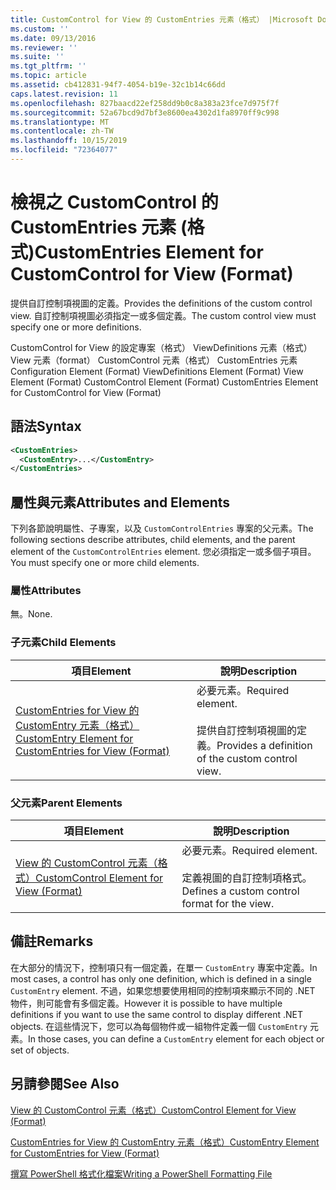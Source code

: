 ```yaml
---
title: CustomControl for View 的 CustomEntries 元素（格式） |Microsoft Docs
ms.custom: ''
ms.date: 09/13/2016
ms.reviewer: ''
ms.suite: ''
ms.tgt_pltfrm: ''
ms.topic: article
ms.assetid: cb412831-94f7-4054-b19e-32c1b14c66dd
caps.latest.revision: 11
ms.openlocfilehash: 827baacd22ef258dd9b0c8a383a23fce7d975f7f
ms.sourcegitcommit: 52a67bcd9d7bf3e8600ea4302d1fa8970ff9c998
ms.translationtype: MT
ms.contentlocale: zh-TW
ms.lasthandoff: 10/15/2019
ms.locfileid: "72364077"
---
```

# <a name="customentries-element-for-customcontrol-for-view-format"></a><span data-ttu-id="0128e-102">檢視之 CustomControl 的 CustomEntries 元素 (格式)</span><span class="sxs-lookup"><span data-stu-id="0128e-102">CustomEntries Element for CustomControl for View (Format)</span></span>

<span data-ttu-id="0128e-103">提供自訂控制項視圖的定義。</span><span class="sxs-lookup"><span data-stu-id="0128e-103">Provides the definitions of the custom control view.</span></span> <span data-ttu-id="0128e-104">自訂控制項視圖必須指定一或多個定義。</span><span class="sxs-lookup"><span data-stu-id="0128e-104">The custom control view must specify one or more definitions.</span></span>

<span data-ttu-id="0128e-105">CustomControl for View 的設定專案（格式） ViewDefinitions 元素（格式） View 元素（format） CustomControl 元素（格式） CustomEntries 元素</span><span class="sxs-lookup"><span data-stu-id="0128e-105">Configuration Element (Format) ViewDefinitions Element (Format) View Element (Format) CustomControl Element (Format) CustomEntries Element for CustomControl for View (Format)</span></span>

## <a name="syntax"></a><span data-ttu-id="0128e-106">語法</span><span class="sxs-lookup"><span data-stu-id="0128e-106">Syntax</span></span>

```xml
<CustomEntries>
  <CustomEntry>...</CustomEntry>
</CustomEntries>
```

## <a name="attributes-and-elements"></a><span data-ttu-id="0128e-107">屬性與元素</span><span class="sxs-lookup"><span data-stu-id="0128e-107">Attributes and Elements</span></span>

<span data-ttu-id="0128e-108">下列各節說明屬性、子專案，以及 `CustomControlEntries` 專案的父元素。</span><span class="sxs-lookup"><span data-stu-id="0128e-108">The following sections describe attributes, child elements, and the parent element of the `CustomControlEntries` element.</span></span> <span data-ttu-id="0128e-109">您必須指定一或多個子項目。</span><span class="sxs-lookup"><span data-stu-id="0128e-109">You must specify one or more child elements.</span></span>

### <a name="attributes"></a><span data-ttu-id="0128e-110">屬性</span><span class="sxs-lookup"><span data-stu-id="0128e-110">Attributes</span></span>

<span data-ttu-id="0128e-111">無。</span><span class="sxs-lookup"><span data-stu-id="0128e-111">None.</span></span>

### <a name="child-elements"></a><span data-ttu-id="0128e-112">子元素</span><span class="sxs-lookup"><span data-stu-id="0128e-112">Child Elements</span></span>

|<span data-ttu-id="0128e-113">項目</span><span class="sxs-lookup"><span data-stu-id="0128e-113">Element</span></span>|<span data-ttu-id="0128e-114">說明</span><span class="sxs-lookup"><span data-stu-id="0128e-114">Description</span></span>|
|-------------|-----------------|
|[<span data-ttu-id="0128e-115">CustomEntries for View 的 CustomEntry 元素（格式）</span><span class="sxs-lookup"><span data-stu-id="0128e-115">CustomEntry Element for CustomEntries for View (Format)</span></span>](./customentry-element-for-customentries-for-customcontrol-for-view-format.md)|<span data-ttu-id="0128e-116">必要元素。</span><span class="sxs-lookup"><span data-stu-id="0128e-116">Required element.</span></span><br /><br /> <span data-ttu-id="0128e-117">提供自訂控制項視圖的定義。</span><span class="sxs-lookup"><span data-stu-id="0128e-117">Provides a definition of the custom control view.</span></span>|

### <a name="parent-elements"></a><span data-ttu-id="0128e-118">父元素</span><span class="sxs-lookup"><span data-stu-id="0128e-118">Parent Elements</span></span>

|<span data-ttu-id="0128e-119">項目</span><span class="sxs-lookup"><span data-stu-id="0128e-119">Element</span></span>|<span data-ttu-id="0128e-120">說明</span><span class="sxs-lookup"><span data-stu-id="0128e-120">Description</span></span>|
|-------------|-----------------|
|[<span data-ttu-id="0128e-121">View 的 CustomControl 元素（格式）</span><span class="sxs-lookup"><span data-stu-id="0128e-121">CustomControl Element for View (Format)</span></span>](./customcontrol-element-for-view-format.md)|<span data-ttu-id="0128e-122">必要元素。</span><span class="sxs-lookup"><span data-stu-id="0128e-122">Required element.</span></span><br /><br /> <span data-ttu-id="0128e-123">定義視圖的自訂控制項格式。</span><span class="sxs-lookup"><span data-stu-id="0128e-123">Defines a custom control format for the view.</span></span>|

## <a name="remarks"></a><span data-ttu-id="0128e-124">備註</span><span class="sxs-lookup"><span data-stu-id="0128e-124">Remarks</span></span>

<span data-ttu-id="0128e-125">在大部分的情況下，控制項只有一個定義，在單一 `CustomEntry` 專案中定義。</span><span class="sxs-lookup"><span data-stu-id="0128e-125">In most cases, a control has only one definition, which is defined in a single `CustomEntry` element.</span></span> <span data-ttu-id="0128e-126">不過，如果您想要使用相同的控制項來顯示不同的 .NET 物件，則可能會有多個定義。</span><span class="sxs-lookup"><span data-stu-id="0128e-126">However it is possible to have multiple definitions if you want to use the same control to display different .NET objects.</span></span> <span data-ttu-id="0128e-127">在這些情況下，您可以為每個物件或一組物件定義一個 `CustomEntry` 元素。</span><span class="sxs-lookup"><span data-stu-id="0128e-127">In those cases, you can define a `CustomEntry` element for each object or set of objects.</span></span>

## <a name="see-also"></a><span data-ttu-id="0128e-128">另請參閱</span><span class="sxs-lookup"><span data-stu-id="0128e-128">See Also</span></span>

[<span data-ttu-id="0128e-129">View 的 CustomControl 元素（格式）</span><span class="sxs-lookup"><span data-stu-id="0128e-129">CustomControl Element for View (Format)</span></span>](./customcontrol-element-for-view-format.md)

[<span data-ttu-id="0128e-130">CustomEntries for View 的 CustomEntry 元素（格式）</span><span class="sxs-lookup"><span data-stu-id="0128e-130">CustomEntry Element for CustomEntries for View (Format)</span></span>](./customentry-element-for-customentries-for-customcontrol-for-view-format.md)

[<span data-ttu-id="0128e-131">撰寫 PowerShell 格式化檔案</span><span class="sxs-lookup"><span data-stu-id="0128e-131">Writing a PowerShell Formatting File</span></span>](./writing-a-powershell-formatting-file.md)
